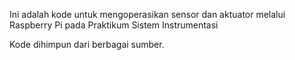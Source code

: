 Ini adalah kode untuk mengoperasikan sensor dan aktuator melalui Raspberry Pi pada Praktikum Sistem Instrumentasi


Kode dihimpun dari berbagai sumber.
